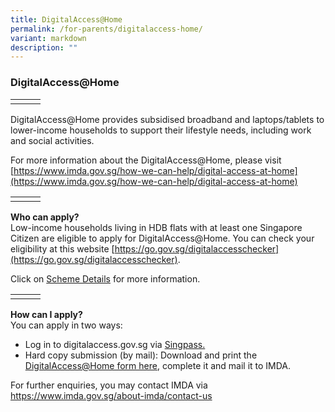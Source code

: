 ```yaml
---
title: DigitalAccess@Home
permalink: /for-parents/digitalaccess-home/
variant: markdown
description: ""
---
```

### DigitalAccess@Home


|  |  |  |
| -------- | -------- | -------- |
|      |      |      |

DigitalAccess@Home provides subsidised broadband and laptops/tablets to lower-income households to support their lifestyle needs, including work and social activities.

For more information about the DigitalAccess@Home, please visit [https://www.imda.gov.sg/how-we-can-help/digital-access-at-home](https://www.imda.gov.sg/how-we-can-help/digital-access-at-home)<br>

|  |  |  |
| -------- | -------- | -------- |
|      |      |      |

<b>Who can apply?</b><br>
Low-income households living in HDB flats with at least one Singapore Citizen are eligible to apply for DigitalAccess@Home. 
You can check your eligibility at this website [https://go.gov.sg/digitalaccesschecker](https://go.gov.sg/digitalaccesschecker).

Click on [Scheme Details](https://www.imda.gov.sg/how-we-can-help/digital-access-at-home/scheme-details#ef97571b-3546-4a23-83a1-2815b62d1cfc) for more information.<br>

|  |  |  |
| -------- | -------- | -------- |
|      |      |      |

<b>How can I apply?</b><br>
You can apply in two ways: <br>
* Log in to digitalaccess.gov.sg via [Singpass.](https://login.singpass.gov.sg/spservice/?TAM_OP=login&amp;URL=%2Fmga%2Fsps%2Foauth%2Foauth20%2Fauthorize%3Fresponse_type%3Dcode%26client_id%3DNDI-CORE-BRIDGE%26scope%3Dopenid%26state%3D37971f58-dfac-476d-98e7-6e114fe99c74%26redirect_uri%3Dhttps%3A%2F%2Fid.singpass.gov.sg%2Fauth%2Fsingpass-federation%26ndi_esrvc%3DIMDA-NEUPC%26nonce%3DT9arnbCLBWQoSuBTnHEIgk-0UZFV1isJOExh7mFHFZ4%26esrvcID%3DNDI-CORE-BRIDGE)<br>
* Hard copy submission (by mail): Download and print the [DigitalAccess@Home form here](https://file.go.gov.sg/digitalaccess-application-form.pdf), complete it and mail it to IMDA.<br>

For further enquiries, you may contact IMDA via [https://www.imda.gov.sg/about-imda/contact-us ](https://www.imda.gov.sg/about-imda/contact-us )